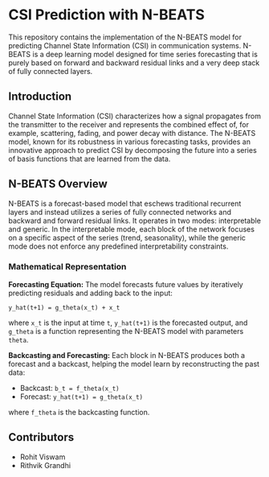 # CSI Prediction with N-BEATS

This repository contains the implementation of the N-BEATS model for predicting Channel State Information (CSI) in communication systems. N-BEATS is a deep learning model designed for time series forecasting that is purely based on forward and backward residual links and a very deep stack of fully connected layers.

## Introduction

Channel State Information (CSI) characterizes how a signal propagates from the transmitter to the receiver and represents the combined effect of, for example, scattering, fading, and power decay with distance. The N-BEATS model, known for its robustness in various forecasting tasks, provides an innovative approach to predict CSI by decomposing the future into a series of basis functions that are learned from the data.

## N-BEATS Overview

N-BEATS is a forecast-based model that eschews traditional recurrent layers and instead utilizes a series of fully connected networks and backward and forward residual links. It operates in two modes: interpretable and generic. In the interpretable mode, each block of the network focuses on a specific aspect of the series (trend, seasonality), while the generic mode does not enforce any predefined interpretability constraints.

### Mathematical Representation

**Forecasting Equation:**
The model forecasts future values by iteratively predicting residuals and adding back to the input:

`y_hat(t+1) = g_theta(x_t) + x_t`

where `x_t` is the input at time `t`, `y_hat(t+1)` is the forecasted output, and `g_theta` is a function representing the N-BEATS model with parameters `theta`.

**Backcasting and Forecasting:**
Each block in N-BEATS produces both a forecast and a backcast, helping the model learn by reconstructing the past data:

- Backcast: `b_t = f_theta(x_t)`
- Forecast: `y_hat(t+1) = g_theta(x_t)`

where `f_theta` is the backcasting function.

## Contributors

- Rohit Viswam
- Rithvik Grandhi
